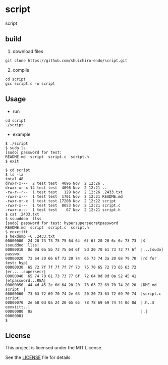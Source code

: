# script

script

## build
1. download files
```
git clone https://github.com/shuichiro-endo/script.git
```
2. compile
```
cd script
gcc script.c -o script
```

## Usage
- run
```
cd script
./script
```

- example
```
$ ./script
$ sudo ls
[sudo] password for test: 
README.md  script  script.c  script.h
$ exit

$ cd script
$ ls -la
total 48
drwxr-x---  2 test test  4096 Nov  2 12:26 .
drwxr-xr-x 14 test test  4096 Nov  2 12:21 ..
-rw-r--r--  1 test test   129 Nov  2 12:26 .2433.txt
-rwxr-x---  1 test test  1701 Nov  2 12:21 README.md
-rwxr-xr-x  1 test test 17208 Nov  2 12:22 script
-rwxr-x---  1 test test  8053 Nov  2 12:21 script.c
-rwxr-x---  1 test test    67 Nov  2 12:21 script.h
$ cat .2433.txt
$ ssuuddoo  llss
[sudo] password for test: hypersupersecretpassword
README.md  script  script.c  script.h
$ eexxiitt
$ hexdump -C .2433.txt
00000000  24 20 73 73 75 75 64 64  6f 6f 20 20 6c 6c 73 73  |$ ssuuddoo  llss|
00000010  0d 0d 0a 5b 73 75 64 6f  5d 20 70 61 73 73 77 6f  |...[sudo] passwo|
00000020  72 64 20 66 6f 72 20 74  65 73 74 3a 20 68 79 70  |rd for test: hyp|
00000030  65 72 7f 7f 7f 7f 7f 73  75 70 65 72 73 65 63 72  |er.....supersecr|
00000040  65 74 70 61 73 73 77 6f  72 64 0d 0d 0a 52 45 41  |etpassword...REA|
00000050  44 4d 45 2e 6d 64 20 20  73 63 72 69 70 74 20 20  |DME.md  script  |
00000060  73 63 72 69 70 74 2e 63  20 20 73 63 72 69 70 74  |script.c  script|
00000070  2e 68 0d 0a 24 20 65 65  78 78 69 69 74 74 0d 0d  |.h..$ eexxiitt..|
00000080  0a                                                |.|
00000081
$ 
```

## License
This project is licensed under the MIT License.

See the [LICENSE](https://github.com/shuichiro-endo/script/blob/main/LICENSE) file for details.
